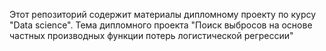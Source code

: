 Этот репозиторий содержит материалы дипломному проекту по курсу "Data science".
Тема дипломного проекта "Поиск выбросов на основе частных производных функции потерь логистической регрессии"
